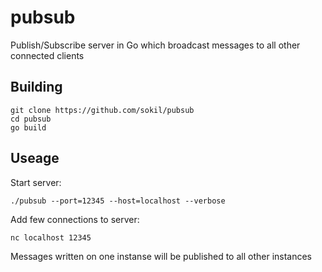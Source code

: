 # pubsub

Publish/Subscribe server in Go which broadcast messages to all other connected clients

## Building

```
git clone https://github.com/sokil/pubsub
cd pubsub
go build
```

## Useage

Start server:

```
./pubsub --port=12345 --host=localhost --verbose
```

Add few connections to server:

```
nc localhost 12345
```

Messages written on one instanse will be published to all other instances
